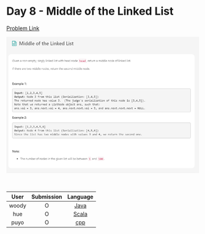 # Day 8 - Middle of the Linked List

[Problem Link](https://leetcode.com/problems/middle-of-the-linked-list/)

![08-middle-of-the-linked-list](../images/08-middle-of-the-linked-list.png)

<br>

User  | Submission | Language
:--:  | :--------: | :-----:
woody | O          | [Java](./woody.md)
hue | O          | [Scala](./hue.scala)
puyo | O          | [cpp](./puyo.cpp)
